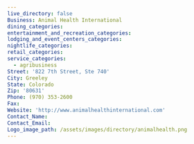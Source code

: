 ```yaml
---
live_directory: false
Business: Animal Health International
dining_categories:
entertainment_and_recreation_categories:
lodging_and_event_centers_categories:
nightlife_categories:
retail_categories:
service_categories:
  - agribusiness
Street: '822 7th Street, Ste 740'
City: Greeley
State: Colorado
Zip: '80631'
Phone: (970) 353-2600
Fax:
Website: 'http://www.animalhealthinternational.com'
Contact_Name:
Contact_Email:
Logo_image_path: /assets/images/directory/animalhealth.png
---
```


